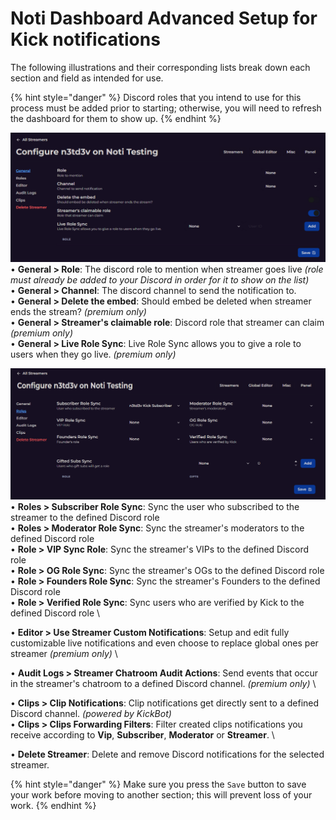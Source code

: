 # Noti Dashboard Advanced Setup for Kick notifications

The following illustrations and their corresponding lists break down each section and field as intended for use. 

{% hint style="danger" %} 
Discord roles that you intend to use for this process must be added prior to starting; otherwise, you will need to refresh the dashboard for them to show up.
{% endhint %}

![](../../.gitbook/assets/dashboard_advanced_streamer_setup.png)
   • **General > Role**: The discord role to mention when streamer goes live *(role must already be added to your Discord in order for it  to show on the list)* \
   • **General > Channel**: The discord channel to send the notification to. \
   • **General > Delete the embed**: Should embed be deleted when streamer ends the stream? *(premium only)* \
   • **General > Streamer's claimable role**: Discord role that streamer can claim *(premium only)* \
   • **General > Live Role Sync**: Live Role Sync allows you to give a role to users when they go live. *(premium only)*

![](../../.gitbook/assets/dashboard_advanced_streamer_roles_setup.png)
   • **Roles > Subscriber Role Sync**: Sync the user who subscribed to the streamer to the defined Discord role \
   • **Roles > Moderator Role Sync**: Sync the streamer's moderators to the defined Discord role \
   • **Role > VIP Sync Role**: Sync the streamer's VIPs to the defined Discord role \
   • **Role > OG Role Sync**: Sync the streamer's OGs to the defined Discord role \
   • **Role > Founders Role Sync**: Sync the streamer's Founders to the defined Discord role \
   • **Role > Verified Role Sync**: Sync users who are verified by Kick to the defined Discord role \
   
   • **Editor > Use Streamer Custom Notifications**: Setup and edit fully customizable live notifications and even choose to replace global ones per streamer *(premium only)* \

   • **Audit Logs > Streamer Chatroom Audit Actions**: Send events that occur in the streamer's chatroom to a defined Discord channel. *(premium only)* \

   • **Clips > Clip Notifications**: Clip notifications get directly sent to a defined Discord channel. *(powered by KickBot)* \
   • **Clips > Clips Forwarding Filters**: Filter created clips notifications you receive according to **Vip**, **Subscriber**, **Moderator** or **Streamer**. \

   • **Delete Streamer**: Delete and remove Discord notifications for the selected streamer.

{% hint style="danger" %} 
Make sure you press the `Save` button to save your work before moving to another section; this will prevent loss of your work.
{% endhint %}
